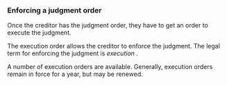 ###  **Enforcing a judgment order**

Once the creditor has the judgment order, they have to get an order to execute
the judgment.

The execution order allows the creditor to enforce the judgment. The legal
term for enforcing the judgment is _execution_ .

A number of execution orders are available. Generally, execution orders remain
in force for a year, but may be renewed.
